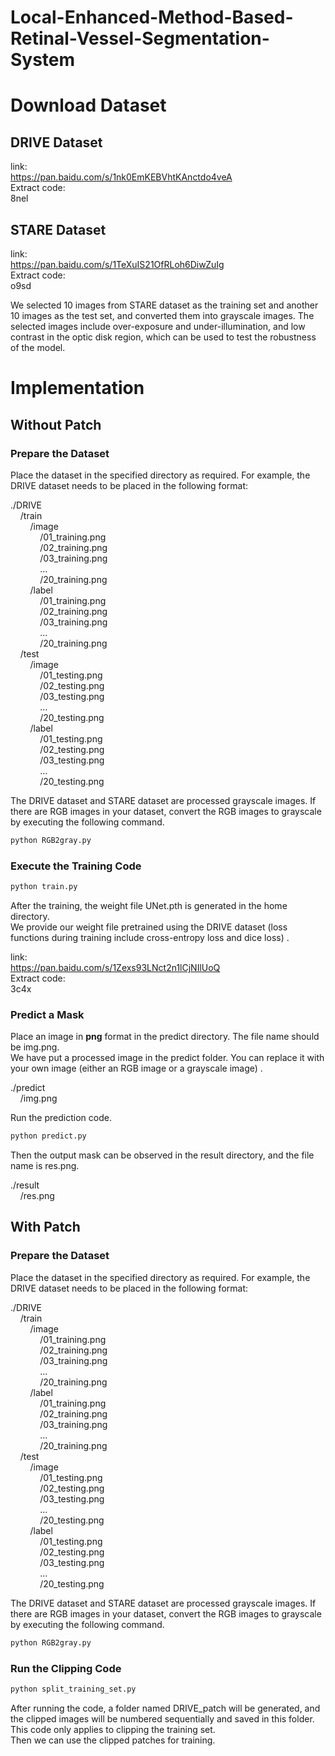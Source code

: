 # Local-Enhanced-Method-Based-Retinal-Vessel-Segmentation-System

# Download Dataset

## DRIVE Dataset  
link:<br>
https://pan.baidu.com/s/1nk0EmKEBVhtKAnctdo4veA<br>
Extract code:<br>
8nel<br>

## STARE Dataset  
link:<br>
https://pan.baidu.com/s/1TeXuIS21OfRLoh6DiwZuIg<br>
Extract code:<br>
o9sd<br>

We selected 10 images from STARE dataset as the training set and another 10 images as the test set, and converted them into grayscale images. The selected images include over-exposure and under-illumination, and low contrast in the optic disk region, which can be used to test the robustness of the model.

# Implementation

## Without Patch

### Prepare the Dataset
Place the dataset in the specified directory as required. For example, the DRIVE dataset needs to be placed in the following format:<br>

./DRIVE<br>
&nbsp;&nbsp;&nbsp;&nbsp;/train<br>
&nbsp;&nbsp;&nbsp;&nbsp;&nbsp;&nbsp;&nbsp;&nbsp;/image<br>
&nbsp;&nbsp;&nbsp;&nbsp;&nbsp;&nbsp;&nbsp;&nbsp;&nbsp;&nbsp;&nbsp;&nbsp;/01_training.png<br>
&nbsp;&nbsp;&nbsp;&nbsp;&nbsp;&nbsp;&nbsp;&nbsp;&nbsp;&nbsp;&nbsp;&nbsp;/02_training.png<br>
&nbsp;&nbsp;&nbsp;&nbsp;&nbsp;&nbsp;&nbsp;&nbsp;&nbsp;&nbsp;&nbsp;&nbsp;/03_training.png<br>
&nbsp;&nbsp;&nbsp;&nbsp;&nbsp;&nbsp;&nbsp;&nbsp;&nbsp;&nbsp;&nbsp;&nbsp;...<br>
&nbsp;&nbsp;&nbsp;&nbsp;&nbsp;&nbsp;&nbsp;&nbsp;&nbsp;&nbsp;&nbsp;&nbsp;/20_training.png<br>
&nbsp;&nbsp;&nbsp;&nbsp;&nbsp;&nbsp;&nbsp;&nbsp;/label<br>
&nbsp;&nbsp;&nbsp;&nbsp;&nbsp;&nbsp;&nbsp;&nbsp;&nbsp;&nbsp;&nbsp;&nbsp;/01_training.png<br>
&nbsp;&nbsp;&nbsp;&nbsp;&nbsp;&nbsp;&nbsp;&nbsp;&nbsp;&nbsp;&nbsp;&nbsp;/02_training.png<br>
&nbsp;&nbsp;&nbsp;&nbsp;&nbsp;&nbsp;&nbsp;&nbsp;&nbsp;&nbsp;&nbsp;&nbsp;/03_training.png<br>
&nbsp;&nbsp;&nbsp;&nbsp;&nbsp;&nbsp;&nbsp;&nbsp;&nbsp;&nbsp;&nbsp;&nbsp;...<br>
&nbsp;&nbsp;&nbsp;&nbsp;&nbsp;&nbsp;&nbsp;&nbsp;&nbsp;&nbsp;&nbsp;&nbsp;/20_training.png<br>
&nbsp;&nbsp;&nbsp;&nbsp;/test<br>
&nbsp;&nbsp;&nbsp;&nbsp;&nbsp;&nbsp;&nbsp;&nbsp;/image<br>
&nbsp;&nbsp;&nbsp;&nbsp;&nbsp;&nbsp;&nbsp;&nbsp;&nbsp;&nbsp;&nbsp;&nbsp;/01_testing.png<br>
&nbsp;&nbsp;&nbsp;&nbsp;&nbsp;&nbsp;&nbsp;&nbsp;&nbsp;&nbsp;&nbsp;&nbsp;/02_testing.png<br>
&nbsp;&nbsp;&nbsp;&nbsp;&nbsp;&nbsp;&nbsp;&nbsp;&nbsp;&nbsp;&nbsp;&nbsp;/03_testing.png<br>
&nbsp;&nbsp;&nbsp;&nbsp;&nbsp;&nbsp;&nbsp;&nbsp;&nbsp;&nbsp;&nbsp;&nbsp;...<br>
&nbsp;&nbsp;&nbsp;&nbsp;&nbsp;&nbsp;&nbsp;&nbsp;&nbsp;&nbsp;&nbsp;&nbsp;/20_testing.png<br>
&nbsp;&nbsp;&nbsp;&nbsp;&nbsp;&nbsp;&nbsp;&nbsp;/label<br>
&nbsp;&nbsp;&nbsp;&nbsp;&nbsp;&nbsp;&nbsp;&nbsp;&nbsp;&nbsp;&nbsp;&nbsp;/01_testing.png<br>
&nbsp;&nbsp;&nbsp;&nbsp;&nbsp;&nbsp;&nbsp;&nbsp;&nbsp;&nbsp;&nbsp;&nbsp;/02_testing.png<br>
&nbsp;&nbsp;&nbsp;&nbsp;&nbsp;&nbsp;&nbsp;&nbsp;&nbsp;&nbsp;&nbsp;&nbsp;/03_testing.png<br>
&nbsp;&nbsp;&nbsp;&nbsp;&nbsp;&nbsp;&nbsp;&nbsp;&nbsp;&nbsp;&nbsp;&nbsp;...<br>
&nbsp;&nbsp;&nbsp;&nbsp;&nbsp;&nbsp;&nbsp;&nbsp;&nbsp;&nbsp;&nbsp;&nbsp;/20_testing.png<br>

The DRIVE dataset and STARE dataset are processed grayscale images. If there are RGB images in your dataset, convert the RGB images to grayscale by executing the following command.<br>
```python  
python RGB2gray.py
```

### Execute the Training Code
```python  
python train.py
```

After the training, the weight file UNet.pth is generated in the home directory.<br>
We provide our weight file pretrained using the DRIVE dataset (loss functions during training include cross-entropy loss and dice loss) .<br>

link:<br>
https://pan.baidu.com/s/1Zexs93LNct2n1lCjNIlUoQ<br>
Extract code:<br>
3c4x<br>

### Predict a Mask
Place an image in **png** format in the predict directory. The file name should be img.png.<br>
We have put a processed image in the predict folder. You can replace it with your own image (either an RGB image or a grayscale image) .<br>

./predict<br>
&nbsp;&nbsp;&nbsp;&nbsp;/img.png<br>

Run the prediction code.<br>
```python  
python predict.py
```
Then the output mask can be observed in the result directory, and the file name is res.png.<br>

./result<br>
&nbsp;&nbsp;&nbsp;&nbsp;/res.png<br>

## With Patch

### Prepare the Dataset
Place the dataset in the specified directory as required. For example, the DRIVE dataset needs to be placed in the following format:<br>

./DRIVE<br>
&nbsp;&nbsp;&nbsp;&nbsp;/train<br>
&nbsp;&nbsp;&nbsp;&nbsp;&nbsp;&nbsp;&nbsp;&nbsp;/image<br>
&nbsp;&nbsp;&nbsp;&nbsp;&nbsp;&nbsp;&nbsp;&nbsp;&nbsp;&nbsp;&nbsp;&nbsp;/01_training.png<br>
&nbsp;&nbsp;&nbsp;&nbsp;&nbsp;&nbsp;&nbsp;&nbsp;&nbsp;&nbsp;&nbsp;&nbsp;/02_training.png<br>
&nbsp;&nbsp;&nbsp;&nbsp;&nbsp;&nbsp;&nbsp;&nbsp;&nbsp;&nbsp;&nbsp;&nbsp;/03_training.png<br>
&nbsp;&nbsp;&nbsp;&nbsp;&nbsp;&nbsp;&nbsp;&nbsp;&nbsp;&nbsp;&nbsp;&nbsp;...<br>
&nbsp;&nbsp;&nbsp;&nbsp;&nbsp;&nbsp;&nbsp;&nbsp;&nbsp;&nbsp;&nbsp;&nbsp;/20_training.png<br>
&nbsp;&nbsp;&nbsp;&nbsp;&nbsp;&nbsp;&nbsp;&nbsp;/label<br>
&nbsp;&nbsp;&nbsp;&nbsp;&nbsp;&nbsp;&nbsp;&nbsp;&nbsp;&nbsp;&nbsp;&nbsp;/01_training.png<br>
&nbsp;&nbsp;&nbsp;&nbsp;&nbsp;&nbsp;&nbsp;&nbsp;&nbsp;&nbsp;&nbsp;&nbsp;/02_training.png<br>
&nbsp;&nbsp;&nbsp;&nbsp;&nbsp;&nbsp;&nbsp;&nbsp;&nbsp;&nbsp;&nbsp;&nbsp;/03_training.png<br>
&nbsp;&nbsp;&nbsp;&nbsp;&nbsp;&nbsp;&nbsp;&nbsp;&nbsp;&nbsp;&nbsp;&nbsp;...<br>
&nbsp;&nbsp;&nbsp;&nbsp;&nbsp;&nbsp;&nbsp;&nbsp;&nbsp;&nbsp;&nbsp;&nbsp;/20_training.png<br>
&nbsp;&nbsp;&nbsp;&nbsp;/test<br>
&nbsp;&nbsp;&nbsp;&nbsp;&nbsp;&nbsp;&nbsp;&nbsp;/image<br>
&nbsp;&nbsp;&nbsp;&nbsp;&nbsp;&nbsp;&nbsp;&nbsp;&nbsp;&nbsp;&nbsp;&nbsp;/01_testing.png<br>
&nbsp;&nbsp;&nbsp;&nbsp;&nbsp;&nbsp;&nbsp;&nbsp;&nbsp;&nbsp;&nbsp;&nbsp;/02_testing.png<br>
&nbsp;&nbsp;&nbsp;&nbsp;&nbsp;&nbsp;&nbsp;&nbsp;&nbsp;&nbsp;&nbsp;&nbsp;/03_testing.png<br>
&nbsp;&nbsp;&nbsp;&nbsp;&nbsp;&nbsp;&nbsp;&nbsp;&nbsp;&nbsp;&nbsp;&nbsp;...<br>
&nbsp;&nbsp;&nbsp;&nbsp;&nbsp;&nbsp;&nbsp;&nbsp;&nbsp;&nbsp;&nbsp;&nbsp;/20_testing.png<br>
&nbsp;&nbsp;&nbsp;&nbsp;&nbsp;&nbsp;&nbsp;&nbsp;/label<br>
&nbsp;&nbsp;&nbsp;&nbsp;&nbsp;&nbsp;&nbsp;&nbsp;&nbsp;&nbsp;&nbsp;&nbsp;/01_testing.png<br>
&nbsp;&nbsp;&nbsp;&nbsp;&nbsp;&nbsp;&nbsp;&nbsp;&nbsp;&nbsp;&nbsp;&nbsp;/02_testing.png<br>
&nbsp;&nbsp;&nbsp;&nbsp;&nbsp;&nbsp;&nbsp;&nbsp;&nbsp;&nbsp;&nbsp;&nbsp;/03_testing.png<br>
&nbsp;&nbsp;&nbsp;&nbsp;&nbsp;&nbsp;&nbsp;&nbsp;&nbsp;&nbsp;&nbsp;&nbsp;...<br>
&nbsp;&nbsp;&nbsp;&nbsp;&nbsp;&nbsp;&nbsp;&nbsp;&nbsp;&nbsp;&nbsp;&nbsp;/20_testing.png<br>

The DRIVE dataset and STARE dataset are processed grayscale images. If there are RGB images in your dataset, convert the RGB images to grayscale by executing the following command.<br>
```python  
python RGB2gray.py
```

### Run the Clipping Code
```python  
python split_training_set.py
```
After running the code, a folder named DRIVE_patch will be generated, and the clipped images will be numbered sequentially and saved in this folder. This code only applies to clipping the training set.<br>
Then we can use the clipped patches for training.<br>
